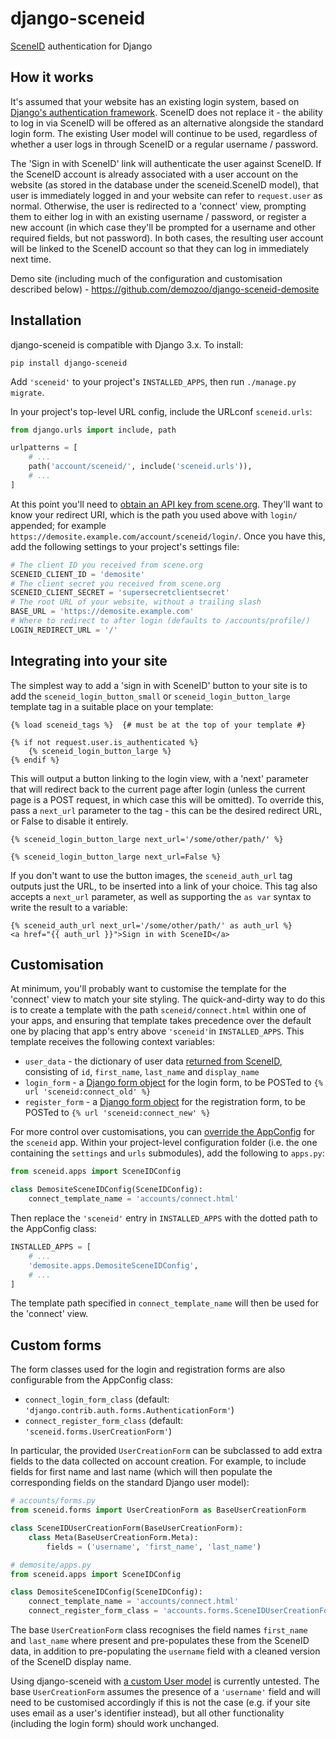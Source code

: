django-sceneid
==============

[SceneID](https://id.scene.org/) authentication for Django

How it works
------------

It's assumed that your website has an existing login system, based on [Django's authentication framework](https://docs.djangoproject.com/en/stable/topics/auth/). SceneID does not replace it - the ability to log in via SceneID will be offered as an alternative alongside the standard login form. The existing User model will continue to be used, regardless of whether a user logs in through SceneID or a regular username / password.

The 'Sign in with SceneID' link will authenticate the user against SceneID. If the SceneID account is already associated with a user account on the website (as stored in the database under the sceneid.SceneID model), that user is immediately logged in and your website can refer to `request.user` as normal. Otherwise, the user is redirected to a 'connect' view, prompting them to either log in with an existing username / password, or register a new account (in which case they'll be prompted for a username and other required fields, but not password). In both cases, the resulting user account will be linked to the SceneID account so that they can log in immediately next time.

Demo site (including much of the configuration and customisation described below) - https://github.com/demozoo/django-sceneid-demosite

Installation
------------

django-sceneid is compatible with Django 3.x. To install:

```shell
pip install django-sceneid
```

Add `'sceneid'` to your project's `INSTALLED_APPS`, then run `./manage.py migrate`.

In your project's top-level URL config, include the URLconf `sceneid.urls`:

```python
from django.urls import include, path

urlpatterns = [
    # ...
    path('account/sceneid/', include('sceneid.urls')),
    # ...
]
```

At this point you'll need to [obtain an API key from scene.org](https://id.scene.org/docs/#api-keys). They'll want to know your redirect URI, which is the path you used above with `login/` appended; for example `https://demosite.example.com/account/sceneid/login/`. Once you have this, add the following settings to your project's settings file:

```python
# The client ID you received from scene.org
SCENEID_CLIENT_ID = 'demosite'
# The client secret you received from scene.org
SCENEID_CLIENT_SECRET = 'supersecretclientsecret'
# The root URL of your website, without a trailing slash
BASE_URL = 'https://demosite.example.com'
# Where to redirect to after login (defaults to /accounts/profile/)
LOGIN_REDIRECT_URL = '/'
```

Integrating into your site
--------------------------

The simplest way to add a 'sign in with SceneID' button to your site is to add the `sceneid_login_button_small` or `sceneid_login_button_large` template tag in a suitable place on your template:

```html+django
{% load sceneid_tags %}  {# must be at the top of your template #}

{% if not request.user.is_authenticated %}
    {% sceneid_login_button_large %}
{% endif %}
```

This will output a button linking to the login view, with a 'next' parameter that will redirect back to the current page after login (unless the current page is a POST request, in which case this will be omitted). To override this, pass a `next_url` parameter to the tag - this can be the desired redirect URL, or False to disable it entirely.

```html+django
{% sceneid_login_button_large next_url='/some/other/path/' %}

{% sceneid_login_button_large next_url=False %}
```

If you don't want to use the button images, the `sceneid_auth_url` tag outputs just the URL, to be inserted into a link of your choice. This tag also accepts a `next_url` parameter, as well as supporting the `as var` syntax to write the result to a variable:

```html+django
{% sceneid_auth_url next_url='/some/other/path/' as auth_url %}
<a href="{{ auth_url }}">Sign in with SceneID</a>
```

Customisation
-------------

At minimum, you'll probably want to customise the template for the 'connect' view to match your site styling. The quick-and-dirty way to do this is to create a template with the path `sceneid/connect.html` within one of your apps, and ensuring that template takes precedence over the default one by placing that app's entry above `'sceneid'`in `INSTALLED_APPS`. This template receives the following context variables:

* `user_data` - the dictionary of user data [returned from SceneID](https://id.scene.org/docs/#cmd-me), consisting of `id`, `first_name`, `last_name` and `display_name`
* `login_form` - a [Django form object](https://docs.djangoproject.com/en/stable/topics/forms/#the-template) for the login form, to be POSTed to `{% url 'sceneid:connect_old' %}`
* `register_form` - a [Django form object](https://docs.djangoproject.com/en/stable/topics/forms/#the-template) for the registration form, to be POSTed to `{% url 'sceneid:connect_new' %}`

For more control over customisations, you can [override the AppConfig](https://docs.djangoproject.com/en/stable/ref/applications/#for-application-users) for the `sceneid` app. Within your project-level configuration folder (i.e. the one containing the `settings` and `urls` submodules), add the following to `apps.py`:

```python
from sceneid.apps import SceneIDConfig

class DemositeSceneIDConfig(SceneIDConfig):
    connect_template_name = 'accounts/connect.html'
```

Then replace the `'sceneid'` entry in `INSTALLED_APPS` with the dotted path to the AppConfig class:

```python
INSTALLED_APPS = [
    # ...
    'demosite.apps.DemositeSceneIDConfig',
    # ...
]
```

The template path specified in `connect_template_name` will then be used for the 'connect' view.

Custom forms
------------

The form classes used for the login and registration forms are also configurable from the AppConfig class:

* `connect_login_form_class` (default: `'django.contrib.auth.forms.AuthenticationForm'`)
* `connect_register_form_class` (default: `'sceneid.forms.UserCreationForm'`)

In particular, the provided `UserCreationForm` can be subclassed to add extra fields to the data collected on account creation. For example, to include fields for first name and last name (which will then populate the corresponding fields on the standard Django user model):

```python
# accounts/forms.py
from sceneid.forms import UserCreationForm as BaseUserCreationForm

class SceneIDUserCreationForm(BaseUserCreationForm):
    class Meta(BaseUserCreationForm.Meta):
        fields = ('username', 'first_name', 'last_name')
```

```python
# demosite/apps.py
from sceneid.apps import SceneIDConfig

class DemositeSceneIDConfig(SceneIDConfig):
    connect_template_name = 'accounts/connect.html'
    connect_register_form_class = 'accounts.forms.SceneIDUserCreationForm'
```

The base `UserCreationForm` class recognises the field names `first_name` and `last_name` where present and pre-populates these from the SceneID data, in addition to pre-populating the `username` field with a cleaned version of the SceneID display name.

Using django-sceneid with [a custom User model](https://docs.djangoproject.com/en/stable/topics/auth/customizing/#substituting-a-custom-user-model) is currently untested. The base `UserCreationForm` assumes the presence of a `'username'` field and will need to be customised accordingly if this is not the case (e.g. if your site uses email as a user's identifier instead), but all other functionality (including the login form) should work unchanged.

